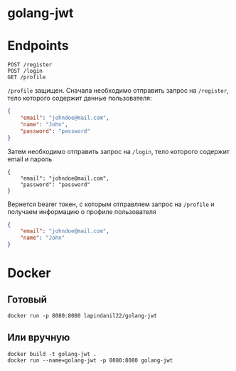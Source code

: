 # golang-jwt

# Endpoints
```
POST /register
POST /login
GET /profile
```

`/profile` защищен.
Сначала необходимо отправить запрос на `/register`, тело которого содержит данные пользователя:
```json
{
    "email": "johndoe@mail.com",
    "name": "John",
    "password": "password"
}
```
Затем необходимо отправить запрос на `/login`, тело которого содержит email и пароль
```
{
    "email": "johndoe@mail.com",
    "password": "password"
}
```

Вернется bearer токен, с которым отправляем запрос на `/profile` и получаем информацию о профиле пользователя
```json
{
    "email": "johndoe@mail.com",
    "name": "John"
}
```

# Docker

## Готовый

```
docker run -p 8080:8080 lapindanil22/golang-jwt
```

## Или вручную

```
docker build -t golang-jwt .
docker run --name=golang-jwt -p 8080:8080 golang-jwt
```
